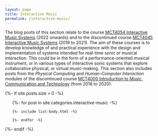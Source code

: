 ```yaml
---
layout: page
title: Interactive Music
permalink: /interactive-music/
---
```


The blog posts of this section relate to the course [MCT4054 Interactive Music Systems](https://www.uio.no/studier/emner/hf/imv/MCT4054/) (2022 onwards) and to the discontinued course [MCT4045 Interactive Music Systems](https://www.uio.no/studier/emner/hf/imv/MCT4045) (2019 to 2021). The aim of these courses is to develop knowledge of and practical experience with the design and implementation of systems intended for real-time sonic or musical interaction. This could be in the form of a performance-oriented musical instrument, or in various types of interactive sonic systems that explore collaborative physical, or virtual music-making. This section also includes posts from the *Physical Computing* and *Human-Computer Interaction* modules of the discontinued course [MCT4000 Introduction to Music, Communication and Technology](https://web.archive.org/web/20210419143616/https://www.ntnu.edu/studies/courses/MCT4000) (from 2018 to 2020).

{%- if site.posts.size > 0 -%}

  <!-- <h2 class="post-list-heading">{{ page.list_title | default: "Posts" }}</h2> -->
  <ul class="post-list">
    {%- for post in site.categories.interactive-music -%}

    {%- include list-body.html -%}

    {%- endfor -%}

  </ul>
  {%- endif -%}
